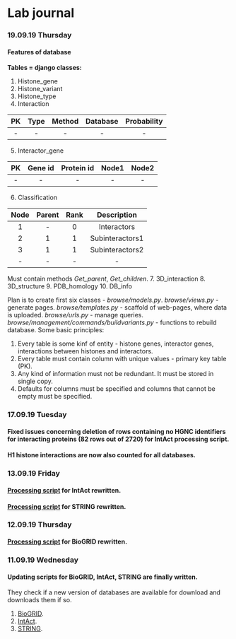 # Lab journal

### 19.09.19 Thursday
#### Features of database
**Tables = django classes:**
1. Histone_gene
2. Histone_variant
3. Histone_type
4. Interaction

| PK | Type | Method | Database | Probability |
|:---:|:---:|:---:|:---:|:---:|
|-|-|-|-|-|
5. Interactor_gene

| PK | Gene id | Protein id | Node1 | Node2 |
|:---:|:---:|:---:|:---:|:---:|
|-|-|-|-|-|
6. Classification

| Node | Parent | Rank | Description |
|:---:|:---:|:---:|:---:|
|1|-|0|Interactors|
|2|1|1|Subinteractors1|
|3|1|1|Subinteractors2|
|-|-|-|-|

Must contain methods *Get_parent*, *Get_children*.
7. 3D_interaction
8. 3D_structure
9. PDB_homology
10. DB_info

Plan is to create first six classes - *browse/models.py*.
*browse/views.py* - generate pages.
*browse/templates.py* - scaffold of web-pages, where data is uploaded.
*browse/urls.py* - manage queries.
*browse/management/commands/buildvariants.py* - functions to rebuild database.
Some basic principles:
1. Every table is some kinf of entity - histone genes, interactor genes, interactions between histones and interactors.
2. Every table must contain column with unique values - primary key table (PK).
3. Any kind of information must not be redundant. It must be stored in single copy.
4. Defaults for columns must be specified and columns that cannot be empty must be specified.

### 17.09.19 Tuesday
#### Fixed issues concerning deletion of rows containing no HGNC identifiers for interacting proteins (82 rows out of 2720) for IntAct processing script.
#### H1 histone interactions are now also counted for all databases.

### 13.09.19 Friday
#### [Processing script](IntAct_processing.ipynb) for IntAct rewritten.
#### [Processing script](STRING_processing.ipynb) for STRING rewritten.

### 12.09.19 Thursday
#### [Processing script](BioGRID_processing.ipynb) for BioGRID rewritten.

### 11.09.19 Wednesday
#### Updating scripts for BioGRID, IntAct, STRING are finally written.
They check if a new version of databases are available for download and downloads them if so.
1. [BioGRID](BioGRID_update.ipynb).
2. [IntAct](IntAct_update.ipynb).
3. [STRING](STRING_update.ipynb).
